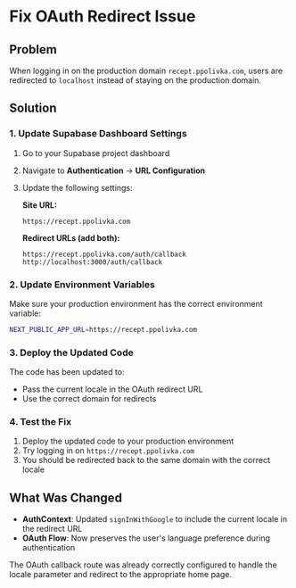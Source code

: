 # Fix OAuth Redirect Issue

## Problem
When logging in on the production domain `recept.ppolivka.com`, users are redirected to `localhost` instead of staying on the production domain.

## Solution

### 1. Update Supabase Dashboard Settings

1. Go to your Supabase project dashboard
2. Navigate to **Authentication** → **URL Configuration**
3. Update the following settings:

   **Site URL:**
   ```
   https://recept.ppolivka.com
   ```

   **Redirect URLs (add both):**
   ```
   https://recept.ppolivka.com/auth/callback
   http://localhost:3000/auth/callback
   ```

### 2. Update Environment Variables

Make sure your production environment has the correct environment variable:

```bash
NEXT_PUBLIC_APP_URL=https://recept.ppolivka.com
```

### 3. Deploy the Updated Code

The code has been updated to:
- Pass the current locale in the OAuth redirect URL
- Use the correct domain for redirects

### 4. Test the Fix

1. Deploy the updated code to your production environment
2. Try logging in on `https://recept.ppolivka.com`
3. You should be redirected back to the same domain with the correct locale

## What Was Changed

- **AuthContext**: Updated `signInWithGoogle` to include the current locale in the redirect URL
- **OAuth Flow**: Now preserves the user's language preference during authentication

The OAuth callback route was already correctly configured to handle the locale parameter and redirect to the appropriate home page.
